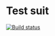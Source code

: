 # Test suit

[![Build status](https://ci.appveyor.com/api/projects/status/3i3fstihcwkg4q46?svg=true)](https://ci.appveyor.com/project/Orlov-Oleg-Igorevich/classes-inheritance)